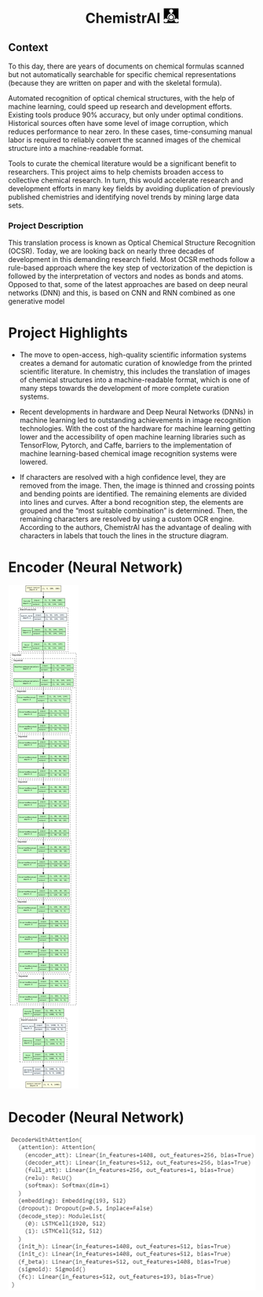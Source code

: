 <h1 align="center">
<b>ChemistrAI</b>
<img height="30em" width="30em" src="icono chemistrai.png" />
</h1>

<h2 align="left">
<b>Context</b>
</h2>

To this day, there are years of documents on chemical formulas scanned but not automatically searchable for specific chemical representations (because they are written on paper and with the skeletal formula).

Automated recognition of optical chemical structures, with the help of machine learning, could speed up research and development efforts. Existing tools produce 90% accuracy, but only under optimal conditions. Historical sources often have some level of image corruption, which reduces performance to near zero. In these cases, time-consuming manual labor is required to reliably convert the scanned images of the chemical structure into a machine-readable format.

Tools to curate the chemical literature would be a significant benefit to researchers. This project aims to help chemists broaden access to collective chemical research. In turn, this would accelerate research and development efforts in many key fields by avoiding duplication of previously published chemistries and identifying novel trends by mining large data sets.

<h3 align="left">
<b>Project Description</b>
</h3>

This translation process is known as Optical Chemical Structure Recognition (OCSR). Today, we are looking back on nearly three decades of development in this demanding research field. Most OCSR methods follow a rule-based approach where the key step of vectorization of the depiction is followed by the interpretation of vectors and nodes as bonds and atoms. Opposed to that, some of the latest approaches are based on deep neural networks (DNN) and this, is based on CNN and RNN combined as one generative model

<h1 align="left">
<b>Project Highlights</b>
</h1>

* The move to open-access, high-quality scientific information systems creates a demand for automatic curation of knowledge from the printed scientific literature. In chemistry, this includes the translation of images of chemical structures into a machine-readable format, which is one of many steps towards the development of more complete curation systems.

* Recent developments in hardware and Deep Neural Networks (DNNs) in machine learning led to outstanding achievements in image recognition technologies. With the cost of the hardware for machine learning getting lower and the accessibility of open machine learning libraries such as TensorFlow, Pytorch, and Caffe, barriers to the implementation of machine learning-based chemical image recognition systems were lowered.

* If characters are resolved with a high confidence level, they are removed from the image. Then, the image is thinned and crossing points and bending points are identified. The remaining elements are divided into lines and curves. After a bond recognition step, the elements are grouped and the “most suitable combination” is determined. Then, the remaining characters are resolved by using a custom OCR engine. According to the authors, ChemistrAI has the advantage of dealing with characters in labels that touch the lines in the structure diagram.

<h1 align="left">
<b>Encoder (Neural Network)</b>
</h1>
<img src="Encoder - Neural Network.png" />

<h1 align="left">
<b>Decoder (Neural Network)</b>
</h1>
<img src="Decoder - Neural Network.png" />
